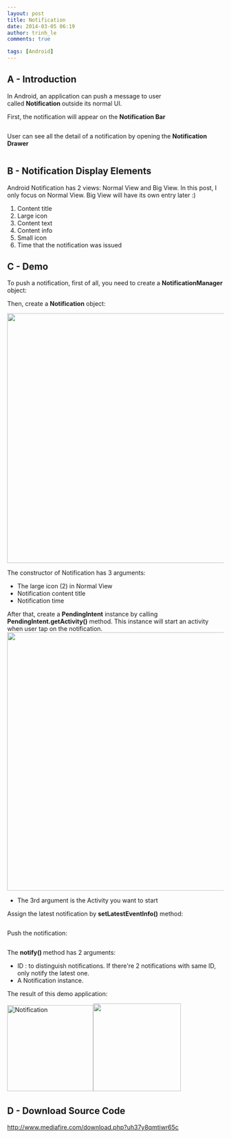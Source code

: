 ```yaml
---
layout: post
title: Notification
date: 2014-03-05 06:19
author: trinh_le
comments: true

tags: [Android]
---
```


<h2>A - Introduction</h2>
In Android, an application can push a message to user called <strong>Notification </strong>outside its normal UI.

First, the notification will appear on the <strong>Notification Bar</strong>

<img class="aligncenter" src="http://developer.android.com/images/ui/notifications/iconic_notification.png" alt="" />

User can see all the detail of a notification by opening the <strong>Notification Drawer</strong>

<img class="aligncenter" src="http://developer.android.com/images/ui/notifications/normal_notification.png" alt="" />

<!--more-->
<h2>B - Notification Display Elements</h2>
Android Notification has 2 views: Normal View and Big View. In this post, I only focus on Normal View. Big View will have its own entry later :)

<img class="aligncenter" src="http://developer.android.com/images/ui/notifications/normal_notification_callouts.png" alt="" />
<ol>
	<li>Content title</li>
	<li>Large icon</li>
	<li>Content text</li>
	<li>Content info</li>
	<li>Small icon</li>
	<li>Time that the notification was issued</li>
</ol>
<h2>C - Demo</h2>
To push a notification, first of all, you need to create a <strong>NotificationManager</strong> object:

<img src="http://i1189.photobucket.com/albums/z427/khanhtrinhspk/Image%20Source%20Code/1-11.png" alt="" />

Then, create a <strong>Notification</strong> object:

<img src="http://i1189.photobucket.com/albums/z427/khanhtrinhspk/Image%20Source%20Code/2-13.png" alt="" width="580" />

The constructor of Notification has 3 arguments:
<ul>
	<li>The large icon (2) in Normal View</li>
	<li>Notification content title</li>
	<li>Notification time</li>
</ul>
After that, create a <strong>PendingIntent</strong> instance by calling <strong>PendingIntent.getActivity()</strong> method. This instance will start an activity when user tap on the notification.

<img src="http://i1189.photobucket.com/albums/z427/khanhtrinhspk/Image%20Source%20Code/3-12.png" alt="" width="600" />

* The 3rd argument is the Activity you want to start

Assign the latest notification by <strong>setLatestEventInfo()</strong> method:

<img src="http://i1189.photobucket.com/albums/z427/khanhtrinhspk/Image%20Source%20Code/4-10.png" alt="" />

Push the notification:

<img class="aligncenter" src="http://i1189.photobucket.com/albums/z427/khanhtrinhspk/Image%20Source%20Code/5-9.png" alt="" />

The <strong>notify() </strong>method has 2 arguments:
<ul>
	<li>ID : to distinguish notifications. If there're 2 notifications with same ID, only notify the latest one.</li>
	<li>A Notification instance.</li>
</ul>
The result of this demo application:

<img class="alignleft" src="http://i1189.photobucket.com/albums/z427/khanhtrinhspk/Image%20Source%20Code/6-8.png" alt="Notification" width="200" /><img class="alignleft" src="http://i1189.photobucket.com/albums/z427/khanhtrinhspk/Image%20Source%20Code/8-6.png" alt="" width="204" />
&nbsp;
<h2>D - Download Source Code</h2>
<a href="http://www.mediafire.com/download.php?uh37y8qmtiwr65c">http://www.mediafire.com/download.php?uh37y8qmtiwr65c</a>
